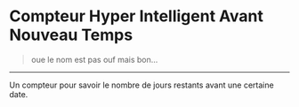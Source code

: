 # Compteur Hyper Intelligent Avant Nouveau Temps
> oue le nom est pas ouf mais bon...
---
Un compteur pour savoir le nombre de jours restants avant une certaine date.
